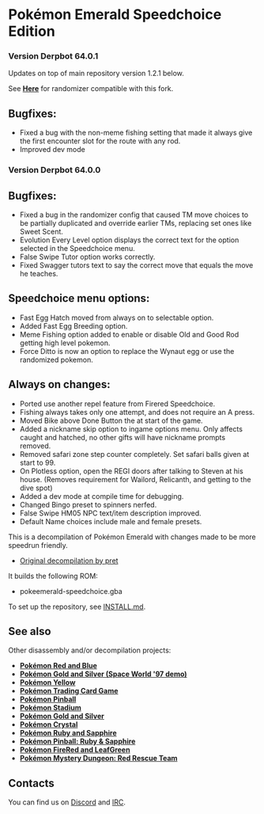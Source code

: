 # Pokémon Emerald Speedchoice Edition

### Version Derpbot 64.0.1

Updates on top of main repository version 1.2.1 below.

See [**Here**](https://github.com/DerpBot64/UPR-Speedchoice) for randomizer compatible with this fork.

## Bugfixes:

- Fixed a bug with the non-meme fishing setting that made it always give the first encounter slot for the route with any rod.
- Improved dev mode

### Version Derpbot 64.0.0

## Bugfixes:
- Fixed a bug in the randomizer config that caused TM move choices to be partially duplicated and override earlier TMs, replacing set ones like Sweet Scent.
- Evolution Every Level option displays the correct text for the option selected in the Speedchoice menu.
- False Swipe Tutor option works correctly.
- Fixed Swagger tutors text to say the correct move that equals the move he teaches.

## Speedchoice menu options:
- Fast Egg Hatch moved from always on to selectable option.
- Added Fast Egg Breeding option.
- Meme Fishing option added to enable or disable Old and Good Rod getting high level pokemon.
- Force Ditto is now an option to replace the Wynaut egg or use the randomized pokemon.

## Always on changes:
- Ported use another repel feature from Firered Speedchoice.
- Fishing always takes only one attempt, and does not require an A press.
- Moved Bike above Done Button the at start of the game.
- Added a nickname skip option to ingame options menu. Only affects caught and hatched, no other gifts will have nickname prompts removed.
- Removed safari zone step counter completely. Set safari balls given at start to 99.
- On Plotless option, open the REGI doors after talking to Steven at his house. (Removes requirement for Wailord, Relicanth, and getting to the dive spot)
- Added a dev mode at compile time for debugging.
- Changed Bingo preset to spinners nerfed.
- False Swipe HM05 NPC text/item description improved.
- Default Name choices include male and female presets.



This is a decompilation of Pokémon Emerald with changes made to be more speedrun friendly.

* [Original decompilation by pret](https://github.com/pret/pokeemerald)

It builds the following ROM:

* pokeemerald-speedchoice.gba

To set up the repository, see [INSTALL.md](INSTALL.md).


## See also

Other disassembly and/or decompilation projects:
* [**Pokémon Red and Blue**](https://github.com/pret/pokered)
* [**Pokémon Gold and Silver (Space World '97 demo)**](https://github.com/pret/pokegold-spaceworld)
* [**Pokémon Yellow**](https://github.com/pret/pokeyellow)
* [**Pokémon Trading Card Game**](https://github.com/pret/poketcg)
* [**Pokémon Pinball**](https://github.com/pret/pokepinball)
* [**Pokémon Stadium**](https://github.com/pret/pokestadium)
* [**Pokémon Gold and Silver**](https://github.com/pret/pokegold)
* [**Pokémon Crystal**](https://github.com/pret/pokecrystal)
* [**Pokémon Ruby and Sapphire**](https://github.com/pret/pokeruby)
* [**Pokémon Pinball: Ruby & Sapphire**](https://github.com/pret/pokepinballrs)
* [**Pokémon FireRed and LeafGreen**](https://github.com/pret/pokefirered)
* [**Pokémon Mystery Dungeon: Red Rescue Team**](https://github.com/pret/pmd-red)


## Contacts

You can find us on [Discord](https://discord.gg/d5dubZ3) and [IRC](https://kiwiirc.com/client/irc.freenode.net/?#pret).
